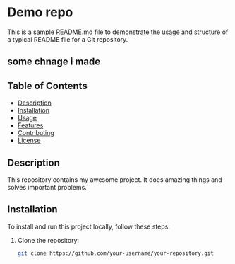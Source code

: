 # Demo repo

This is a sample README.md file to demonstrate the usage and structure of a typical README file for a Git repository.

## some chnage i made

## Table of Contents

- [Description](#description)
- [Installation](#installation)
- [Usage](#usage)
- [Features](#features)
- [Contributing](#contributing)
- [License](#license)

## Description

This repository contains my awesome project. It does amazing things and solves important problems.

## Installation

To install and run this project locally, follow these steps:

1. Clone the repository:

   ```bash
   git clone https://github.com/your-username/your-repository.git
